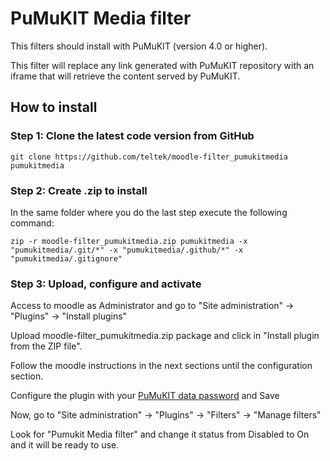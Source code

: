 # PuMuKIT Media filter

This filters should install with PuMuKIT (version 4.0 or higher).

This filter will replace any link generated with PuMuKIT repository with an iframe that will retrieve the content served by PuMuKIT.

## How to install

### Step 1: Clone the latest code version from GitHub
```
git clone https://github.com/teltek/moodle-filter_pumukitmedia pumukitmedia
```

### Step 2: Create .zip to install

In the same folder where you do the last step execute the following command:
```
zip -r moodle-filter_pumukitmedia.zip pumukitmedia -x "pumukitmedia/.git/*" -x "pumukitmedia/.github/*" -x "pumukitmedia/.gitignore"
```

### Step 3: Upload, configure and activate

Access to moodle as Administrator and go to "Site administration" -> "Plugins" -> "Install plugins"

Upload moodle-filter_pumukitmedia.zip package and click in "Install plugin from the ZIP file". 

Follow the moodle instructions in the next sections until the configuration section.

Configure the plugin with your [PuMuKIT data password](https://github.com/teltek/PumukitLmsBundle/blob/master/Resources/doc/Configuration.md) and Save

Now, go to "Site administration" -> "Plugins" -> "Filters" -> "Manage filters"

Look for "Pumukit Media filter" and change it status from Disabled to On and it will be ready to use.
